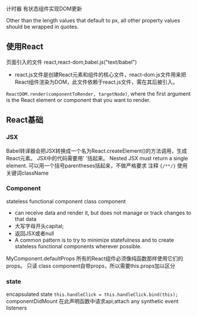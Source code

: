 
计时器 有状态组件实现DOM更新


Other than the length values that default to px, all other property values should be wrapped in quotes.

## 使用React
页面引入的文件 react,react-dom,babel.js("text/babel")
+ react.js文件是创建React元素和组件的核心文件，react-dom.js文件用来把React组件渲染为DOM，此文件依赖于react.js文件，需在其后被引入。

`ReactDOM.render(componentToRender, targetNode)`, where the first argument is the React element or component that you want to render.


## React基础
### JSX
Babel转译器会把JSX转换成一个名为React.createElement()的方法调用，生成React元素。
JSX中的代码需要用' '括起来。
Nested JSX must return a single element.  可以用一个括号parentheses括起来，不做严格要求
注释 `{/**/}`
使用关键词className

### Component
stateless functional component   class component
+ can receive data and render it, but does not manage or track changes to that data
+ 大写字母开头capital;  
+ 返回JSX或者null
+ A common pattern is to try to minimize statefulness and to create stateless functional components wherever possible.

MyComponent.defaultProps
所有的React组件必须像纯函数那样使用它们的props。  只读
class component自带props，所以需要this.props加以区分

### state
encapsulated state
`this.handleClick = this.handleClick.bind(this);`
componentDidMount  在此声明函数中请求api;attach any  synthetic event listeners 
